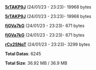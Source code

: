 [**5rTAKP9J**](/data/5rTAKP9J.txt) (24/01/23 - 23:23)- 19968 bytes

[**5rTAKP9J**](/data/5rTAKP9J.txt) (24/01/23 - 23:23)- 19968 bytes

[**fjGVa7kG**](/data/fjGVa7kG.txt) (24/01/23 - 23:23)- 671 bytes

[**fjGVa7kG**](/data/fjGVa7kG.txt) (24/01/23 - 23:23)- 671 bytes

[**rCx2SNqT**](/data/rCx2SNqT.txt) (24/01/23 - 23:23)- 3299 bytes

**Total Datas**: 6245

**Total Size**: 36.92 MB / 36.9 MB